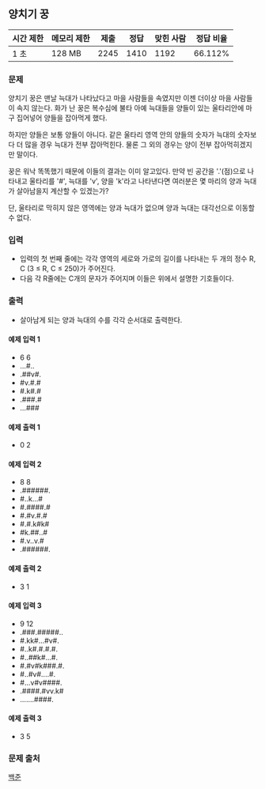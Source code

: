 ## 양치기 꿍
 
|시간 제한|	메모리 제한|	제출|	정답|	맞힌 사람|	정답 비율|
|---|---|---|---|---|---|
|1 초|	128 MB|	2245|	1410|	1192|	66.112%|

### 문제
양치기 꿍은 맨날 늑대가 나타났다고 마을 사람들을 속였지만 이젠 더이상 마을 사람들이 속지 않는다. 화가 난 꿍은 복수심에 불타 아예 늑대들을 양들이 있는 울타리안에 마구 집어넣어 양들을 잡아먹게 했다.

하지만 양들은 보통 양들이 아니다. 같은 울타리 영역 안의 양들의 숫자가 늑대의 숫자보다 더 많을 경우 늑대가 전부 잡아먹힌다. 물론 그 외의 경우는 양이 전부 잡아먹히겠지만 말이다.

꿍은 워낙 똑똑했기 때문에 이들의 결과는 이미 알고있다. 만약 빈 공간을 '.'(점)으로 나타내고 울타리를 '#', 늑대를 'v', 양을 'k'라고 나타낸다면 여러분은 몇 마리의 양과 늑대가 살아남을지 계산할 수 있겠는가?

단, 울타리로 막히지 않은 영역에는 양과 늑대가 없으며 양과 늑대는 대각선으로 이동할 수 없다.

### 입력
- 입력의 첫 번째 줄에는 각각 영역의 세로와 가로의 길이를 나타내는 두 개의 정수 R, C (3 ≤ R, C ≤ 250)가 주어진다.
- 다음 각 R줄에는 C개의 문자가 주어지며 이들은 위에서 설명한 기호들이다.

### 출력
- 살아남게 되는 양과 늑대의 수를 각각 순서대로 출력한다.

#### 예제 입력 1 
- 6 6
- ...#..
- .##v#.
- #v.#.#
- #.k#.#
- .###.#
- ...###

#### 예제 출력 1 
- 0 2

#### 예제 입력 2 
- 8 8
- .######.
- #..k...#
- #.####.#
- #.#v.#.#
- #.#.k#k#
- #k.##..#
- #.v..v.#
- .######.

#### 예제 출력 2 
- 3 1

#### 예제 입력 3 
- 9 12
- .###.#####..
- #.kk#...#v#.
- #..k#.#.#.#.
- #..##k#...#.
- #.#v#k###.#.
- #..#v#....#.
- #...v#v####.
- .####.#vv.k#
- .......####.

#### 예제 출력 3 
- 3 5

### 문제 출처
[백준](https://www.acmicpc.net/problem/3187)